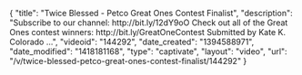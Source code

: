 {
    "title": "Twice Blessed - Petco Great Ones Contest Finalist",
    "description": "Subscribe to our channel: http:\/\/bit.ly\/12dY9oO Check out all of the Great Ones contest winners: http:\/\/bit.ly\/GreatOneContest Submitted by Kate K. Colorado ...",
    "videoid": "144292",
    "date_created": "1394588971",
    "date_modified": "1418181168",
    "type": "captivate",
    "layout": "video",
    "url": "\/v\/twice-blessed-petco-great-ones-contest-finalist\/144292"
}